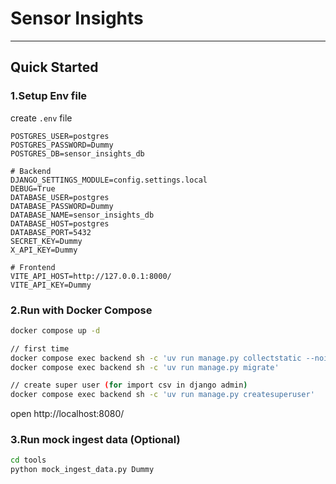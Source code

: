 # Sensor Insights

---

## Quick Started

### 1.Setup Env file

create `.env` file

```
POSTGRES_USER=postgres
POSTGRES_PASSWORD=Dummy
POSTGRES_DB=sensor_insights_db

# Backend
DJANGO_SETTINGS_MODULE=config.settings.local
DEBUG=True
DATABASE_USER=postgres
DATABASE_PASSWORD=Dummy
DATABASE_NAME=sensor_insights_db
DATABASE_HOST=postgres
DATABASE_PORT=5432
SECRET_KEY=Dummy
X_API_KEY=Dummy

# Frontend
VITE_API_HOST=http://127.0.0.1:8000/
VITE_API_KEY=Dummy
```

### 2.Run with Docker Compose

```bash
docker compose up -d

// first time
docker compose exec backend sh -c 'uv run manage.py collectstatic --noinput'
docker compose exec backend sh -c 'uv run manage.py migrate'

// create super user (for import csv in django admin)
docker compose exec backend sh -c 'uv run manage.py createsuperuser'
```

open http://localhost:8080/

### 3.Run mock ingest data (Optional)

```bash
cd tools
python mock_ingest_data.py Dummy
```
